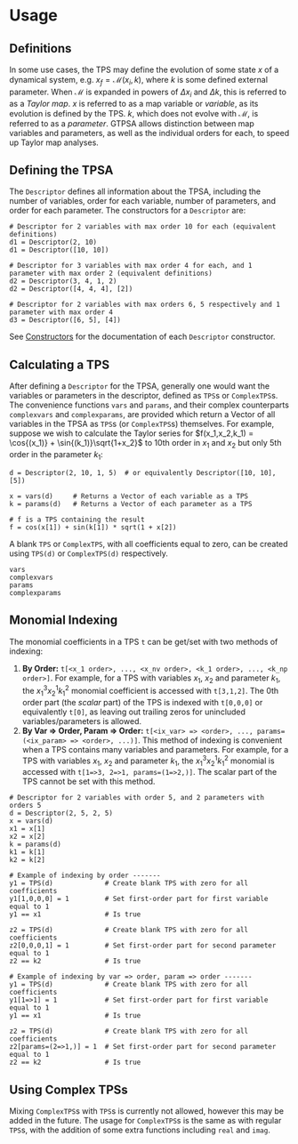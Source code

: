 # Usage
## Definitions
In some use cases, the TPS may define the evolution of some state $x$ of a dynamical system, e.g. $x_f = \mathcal{M}(x_i,k)$, where $k$ is some defined external parameter. When $\mathcal{M}$ is expanded in powers of $\Delta x_i$ and $\Delta k$, this is referred to as a *Taylor map*. $x$ is referred to as a map variable or *variable*, as its evolution is defined by the TPS. $k$, which does not evolve with $\mathcal{M}$, is referred to as a *parameter*. GTPSA allows distinction between map variables and parameters, as well as the individual orders for each, to speed up Taylor map analyses.

## Defining the TPSA
The `Descriptor` defines all information about the TPSA, including the number of variables, order for each variable, number of parameters, and order for each parameter. The constructors for a `Descriptor` are:

```
# Descriptor for 2 variables with max order 10 for each (equivalent definitions)
d1 = Descriptor(2, 10) 
d1 = Descriptor([10, 10])

# Descriptor for 3 variables with max order 4 for each, and 1 parameter with max order 2 (equivalent definitions)
d2 = Descriptor(3, 4, 1, 2)     
d2 = Descriptor([4, 4, 4], [2]) 

# Descriptor for 2 variables with max orders 6, 5 respectively and 1 parameter with max order 4
d3 = Descriptor([6, 5], [4])
```

See [Constructors](@ref) for the documentation of each `Descriptor` constructor.

## Calculating a TPS
After defining a `Descriptor` for the TPSA, generally one would want the variables or parameters in the descriptor, defined as `TPS`s or `ComplexTPS`s. The convenience functions `vars` and `params`, and their complex counterparts `complexvars` and `complexparams`, are provided which return a Vector of all variables in the TPSA as `TPS`s (or `ComplexTPS`s) themselves. For example, suppose we wish to calculate the Taylor series for $f(x_1,x_2,k_1) = \cos{(x_1)} + \sin{(k_1)}\sqrt{1+x_2}$ to 10th order in $x_1$ and $x_2$ but only 5th order in the parameter $k_1$:

```
d = Descriptor(2, 10, 1, 5)  # or equivalently Descriptor([10, 10], [5])

x = vars(d)     # Returns a Vector of each variable as a TPS
k = params(d)   # Returns a Vector of each parameter as a TPS

# f is a TPS containing the result
f = cos(x[1]) + sin(k[1]) * sqrt(1 + x[2])
```

A blank `TPS` or `ComplexTPS`, with all coefficients equal to zero, can be created using `TPS(d)` or `ComplexTPS(d)` respectively. 

```@docs
vars
complexvars
params
complexparams
```

## Monomial Indexing
The monomial coefficients in a TPS `t` can be get/set with two methods of indexing:

1. **By Order:** `t[<x_1 order>, ..., <x_nv order>, <k_1 order>, ..., <k_np order>]`. For example, for a TPS with variables $x_1$, $x_2$ and parameter $k_1$, the $x_1^3x_2^1k_1^2$ monomial coefficient is accessed with `t[3,1,2]`. The 0th order part (the *scalar* part) of the TPS is indexed with `t[0,0,0]` or equivalently `t[0]`, as leaving out trailing zeros for unincluded variables/parameters is allowed.
2. **By Var => Order, Param => Order:** `t[<ix_var> => <order>, ..., params=(<ix_param> => <order>, ...)]`. This method of indexing is convenient when a TPS contains many variables and parameters. For example, for a TPS with variables $x_1$, $x_2$ and parameter $k_1$, the $x_1^3x_2^1k_1^2$ monomial is accessed with `t[1=>3, 2=>1, params=(1=>2,)]`. The scalar part of the TPS cannot be set with this method.

```
# Descriptor for 2 variables with order 5, and 2 parameters with orders 5
d = Descriptor(2, 5, 2, 5)
x = vars(d)
x1 = x[1]
x2 = x[2]
k = params(d)
k1 = k[1]
k2 = k[2]

# Example of indexing by order -------
y1 = TPS(d)             # Create blank TPS with zero for all coefficients
y1[1,0,0,0] = 1         # Set first-order part for first variable equal to 1
y1 == x1                # Is true

z2 = TPS(d)             # Create blank TPS with zero for all coefficients
z2[0,0,0,1] = 1         # Set first-order part for second parameter equal to 1
z2 == k2                # Is true

# Example of indexing by var => order, param => order -------
y1 = TPS(d)             # Create blank TPS with zero for all coefficients
y1[1=>1] = 1            # Set first-order part for first variable equal to 1
y1 == x1                # Is true

z2 = TPS(d)             # Create blank TPS with zero for all coefficients
z2[params=(2=>1,)] = 1  # Set first-order part for second parameter equal to 1
z2 == k2                # Is true
```

## Using Complex TPSs

Mixing `ComplexTPS`s with `TPS`s is currently not allowed, however this may be added in the future. The usage for `ComplexTPS`s is the same as with regular `TPS`s, with the addition of some extra functions including `real` and `imag`.


